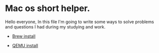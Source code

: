 # Mac os short helper.

Hello everyone, In this file I'm going to write some ways to solve problems and questions I had during my studying and work.

- [Brew install](https://github.com/NorthCapDiamond/Mac-users-life/blob/main/Brew)

- [QEMU install](https://github.com/NorthCapDiamond/Mac-users-life/blob/main/Install-Qemu.md)


